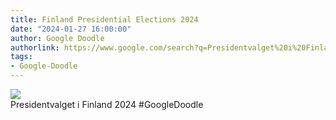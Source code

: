 ```yaml
---
title: Finland Presidential Elections 2024
date: "2024-01-27 16:00:00"
author: Google Doodle
authorlink: https://www.google.com/search?q=Presidentvalget%20i%20Finland
tags:
- Google-Doodle
---
```

<img src="https://www.google.com/logos/doodles/2024/finland-presidential-elections-2024-6753651837110352.2-l.png" referrerpolicy="no-referrer"><br>Presidentvalget i Finland 2024 #GoogleDoodle